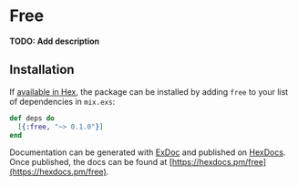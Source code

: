 # Free

**TODO: Add description**

## Installation

If [available in Hex](https://hex.pm/docs/publish), the package can be installed
by adding `free` to your list of dependencies in `mix.exs`:

```elixir
def deps do
  [{:free, "~> 0.1.0"}]
end
```

Documentation can be generated with [ExDoc](https://github.com/elixir-lang/ex_doc)
and published on [HexDocs](https://hexdocs.pm). Once published, the docs can
be found at [https://hexdocs.pm/free](https://hexdocs.pm/free).

